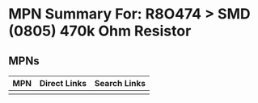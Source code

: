 



# MPN Summary For: R8O474 > SMD (0805) 470k Ohm Resistor

## MPNs
  

|MPN|Direct Links|Search Links|
| :--- | :--- | :--- |
||||
